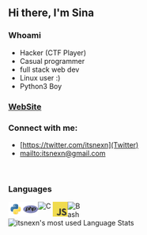 ## Hi there, I'm Sina 

### Whoami
- Hacker (CTF Player)
- Casual programmer
- full stack web dev
- Linux user :)
- Python3 Boy

### [WebSite](https://itsnexn.ml)

### Connect with me:

- [https://twitter.com/itsnexn](Twitter)
- [mailto:itsnexn@gmail.com](Email)

<br />

### Languages

<img align="left" alt="Python" width="30px" src="https://raw.githubusercontent.com/github/explore/80688e429a7d4ef2fca1e82350fe8e3517d3494d/topics/python/python.png" />
<img align="left" alt="PHP" width="30px" src="https://raw.githubusercontent.com/github/explore/ccc16358ac4530c6a69b1b80c7223cd2744dea83/topics/php/php.png" />
<img align="left" alt="C" width="30px" src="https://www.britefish.net/wp-content/uploads/2019/07/logo-c-1.png" />
<img align="left" alt="JavaScript" width="30px" src="https://raw.githubusercontent.com/github/explore/80688e429a7d4ef2fca1e82350fe8e3517d3494d/topics/javascript/javascript.png" />
<img align="left" alt="Bash" width="30px" src="https://upload.wikimedia.org/wikipedia/commons/thumb/a/a3/Bash_Logo_White.svg/1200px-Bash_Logo_White.svg.png" />
<br />
<br />
&nbsp;

<img align="left" alt="itsnexn's most used Language Stats" src="https://github-readme-stats.vercel.app/api/top-langs/?username=anuraghazra&layout=compact" />

<br />
&nbsp;
&nbsp;
